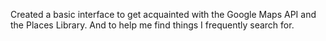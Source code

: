 Created a basic interface to get acquainted with the Google Maps API and the Places Library. And to help me find things I frequently search for.
